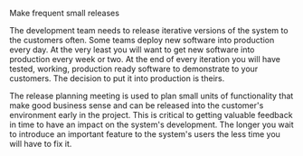 Make frequent small releases

The development team needs to release iterative versions of the system to the customers often. Some teams deploy new software into production every day. At the very least you will want to get new software into production every week or two. At the end of every iteration you will have tested, working, production ready software to demonstrate to your customers. The decision to put it into production is theirs.

The release planning meeting is used to plan small units of functionality that make good business sense and can be released into the customer's environment early in the project. This is critical to getting valuable feedback in time to have an impact on the system's development. The longer you wait to introduce an important feature to the system's users the less time you will have to fix it.